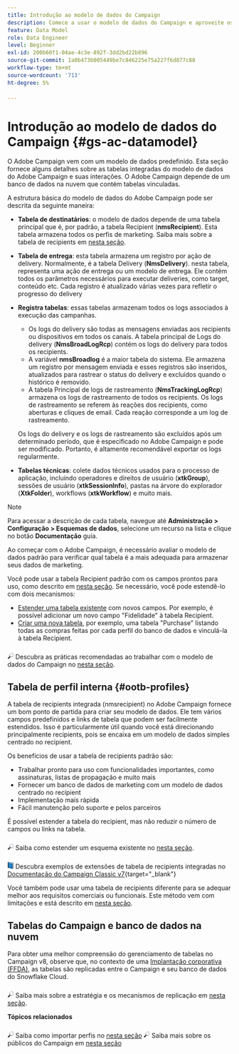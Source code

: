 ```yaml
---
title: Introdução ao modelo de dados do Campaign
description: Comece a usar o modelo de dados do Campaign e aproveite os dados de suas fontes para beneficiar as comunicações e saídas de marketing.
feature: Data Model
role: Data Engineer
level: Beginner
exl-id: 200b60f1-04ae-4c3e-892f-3dd2bd22b896
source-git-commit: 1a0b473b005449be7c846225e75a227f6d877c88
workflow-type: tm+mt
source-wordcount: '713'
ht-degree: 5%

---
```


# Introdução ao modelo de dados do Campaign  {#gs-ac-datamodel}

O Adobe Campaign vem com um modelo de dados predefinido. Esta seção fornece alguns detalhes sobre as tabelas integradas do modelo de dados do Adobe Campaign e suas interações. O Adobe Campaign depende de um banco de dados na nuvem que contém tabelas vinculadas.

A estrutura básica do modelo de dados do Adobe Campaign pode ser descrita da seguinte maneira:

* **Tabela de destinatários**: o modelo de dados depende de uma tabela principal que é, por padrão, a tabela Recipient (**nmsRecipient**). Esta tabela armazena todos os perfis de marketing. Saiba mais sobre a tabela de recipients em [nesta seção](#ootb-profiles).

* **Tabela de entrega**: esta tabela armazena um registro por ação de delivery. Normalmente, é a tabela Delivery (**NmsDelivery**). nesta tabela, representa uma ação de entrega ou um modelo de entrega. Ele contém todos os parâmetros necessários para executar deliveries, como target, conteúdo etc. Cada registro é atualizado várias vezes para refletir o progresso do delivery

* **Registra tabelas**: essas tabelas armazenam todos os logs associados à execução das campanhas.

   * Os logs do delivery são todas as mensagens enviadas aos recipients ou dispositivos em todos os canais. A tabela principal de Logs do delivery (**NmsBroadLogRcp**) contém os logs do delivery para todos os recipients.
   * A variável **nmsBroadlog** é a maior tabela do sistema. Ele armazena um registro por mensagem enviada e esses registros são inseridos, atualizados para rastrear o status do delivery e excluídos quando o histórico é removido.
   * A tabela Principal de logs de rastreamento (**NmsTrackingLogRcp**) armazena os logs de rastreamento de todos os recipients. Os logs de rastreamento se referem às reações dos recipients, como aberturas e cliques de email. Cada reação corresponde a um log de rastreamento.

  Os logs do delivery e os logs de rastreamento são excluídos após um determinado período, que é especificado no Adobe Campaign e pode ser modificado. Portanto, é altamente recomendável exportar os logs regularmente.

* **Tabelas técnicas**: colete dados técnicos usados para o processo de aplicação, incluindo operadores e direitos de usuário (**xtkGroup**), sessões de usuário (**xtkSessionInfo**), pastas na árvore do explorador (**XtkFolder**), workflows (**xtkWorkflow**) e muito mais.

>[!NOTE]
>
>Para acessar a descrição de cada tabela, navegue até **Administração > Configuração > Esquemas de dados**, selecione um recurso na lista e clique no botão **Documentação** guia.

Ao começar com o Adobe Campaign, é necessário avaliar o modelo de dados padrão para verificar qual tabela é a mais adequada para armazenar seus dados de marketing.

Você pode usar a tabela Recipient padrão com os campos prontos para uso, como descrito em [nesta seção](#ootb-profiles). Se necessário, você pode estendê-lo com dois mecanismos:

* [Estender uma tabela existente](extend-schema.md) com novos campos. Por exemplo, é possível adicionar um novo campo &quot;Fidelidade&quot; à tabela Recipient.
* [Criar uma nova tabela](create-schema.md), por exemplo, uma tabela &quot;Purchase&quot; listando todas as compras feitas por cada perfil do banco de dados e vinculá-la à tabela Recipient.

![](../assets/do-not-localize/glass.png) Descubra as práticas recomendadas ao trabalhar com o modelo de dados do Campaign no [nesta seção](datamodel-best-practices.md).

## Tabela de perfil interna {#ootb-profiles}

A tabela de recipients integrada (nmsrecipient) no Adobe Campaign fornece um bom ponto de partida para criar seu modelo de dados. Ele tem vários campos predefinidos e links de tabela que podem ser facilmente estendidos. Isso é particularmente útil quando você está direcionando principalmente recipients, pois se encaixa em um modelo de dados simples centrado no recipient.

Os benefícios de usar a tabela de recipients padrão são:

* Trabalhar pronto para uso com funcionalidades importantes, como assinaturas, listas de propagação e muito mais
* Fornecer um banco de dados de marketing com um modelo de dados centrado no recipient
* Implementação mais rápida
* Fácil manutenção pelo suporte e pelos parceiros

É possível estender a tabela do recipient, mas não reduzir o número de campos ou links na tabela.

![](../assets/do-not-localize/glass.png) Saiba como estender um esquema existente no [nesta seção](extend-schema.md).

![](../assets/do-not-localize/book.png) Descubra exemplos de extensões de tabela de recipients integradas no [Documentação do Campaign Classic v7](https://experienceleague.adobe.com/docs/campaign-classic/using/configuring-campaign-classic/editing-schemas/examples-of-schemas-edition.html#extending-a-table){target="_blank"}

Você também pode usar uma tabela de recipients diferente para se adequar melhor aos requisitos comerciais ou funcionais. Este método vem com limitações e está descrito em [nesta seção](custom-recipient.md).

## Tabelas do Campaign e banco de dados na nuvem

Para obter uma melhor compreensão do gerenciamento de tabelas no Campaign v8, observe que, no contexto de uma [Implantação corporativa (FFDA)](../architecture/enterprise-deployment.md), as tabelas são replicadas entre o Campaign e seu banco de dados do Snowflake Cloud.

![](../assets/do-not-localize/glass.png) Saiba mais sobre a estratégia e os mecanismos de replicação em [nesta seção](../architecture/replication.md).

**Tópicos relacionados**

![](../assets/do-not-localize/glass.png) Saiba como importar perfis no [nesta seção](../start/import.md)
![](../assets/do-not-localize/glass.png) Saiba mais sobre os públicos do Campaign em [nesta seção](../start/audiences.md)
